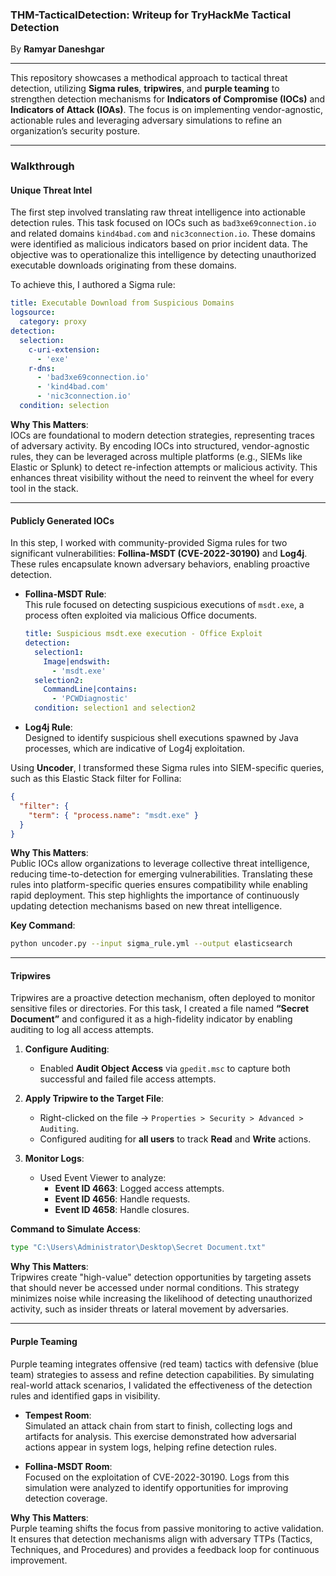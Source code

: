 ### THM-TacticalDetection: Writeup for TryHackMe Tactical Detection  
By **Ramyar Daneshgar**

---

This repository showcases a methodical approach to tactical threat detection, utilizing **Sigma rules**, **tripwires**, and **purple teaming** to strengthen detection mechanisms for **Indicators of Compromise (IOCs)** and **Indicators of Attack (IOAs)**. The focus is on implementing vendor-agnostic, actionable rules and leveraging adversary simulations to refine an organization’s security posture.

---

### **Walkthrough**

#### **Unique Threat Intel**  
The first step involved translating raw threat intelligence into actionable detection rules. This task focused on IOCs such as `bad3xe69connection.io` and related domains `kind4bad.com` and `nic3connection.io`. These domains were identified as malicious indicators based on prior incident data. The objective was to operationalize this intelligence by detecting unauthorized executable downloads originating from these domains.

To achieve this, I authored a Sigma rule:  
```yaml
title: Executable Download from Suspicious Domains
logsource:
  category: proxy
detection:
  selection:
    c-uri-extension:
      - 'exe'
    r-dns:
      - 'bad3xe69connection.io'
      - 'kind4bad.com'
      - 'nic3connection.io'
  condition: selection
```

**Why This Matters**:  
IOCs are foundational to modern detection strategies, representing traces of adversary activity. By encoding IOCs into structured, vendor-agnostic rules, they can be leveraged across multiple platforms (e.g., SIEMs like Elastic or Splunk) to detect re-infection attempts or malicious activity. This enhances threat visibility without the need to reinvent the wheel for every tool in the stack.

---

#### **Publicly Generated IOCs**  
In this step, I worked with community-provided Sigma rules for two significant vulnerabilities: **Follina-MSDT (CVE-2022-30190)** and **Log4j**. These rules encapsulate known adversary behaviors, enabling proactive detection.

- **Follina-MSDT Rule**:  
  This rule focused on detecting suspicious executions of `msdt.exe`, a process often exploited via malicious Office documents.  
  ```yaml
  title: Suspicious msdt.exe execution - Office Exploit
  detection:
    selection1:
      Image|endswith:
        - 'msdt.exe'
    selection2:
      CommandLine|contains:
        - 'PCWDiagnostic'
    condition: selection1 and selection2
  ```

- **Log4j Rule**:  
  Designed to identify suspicious shell executions spawned by Java processes, which are indicative of Log4j exploitation.  

Using **Uncoder**, I transformed these Sigma rules into SIEM-specific queries, such as this Elastic Stack filter for Follina:  
```json
{
  "filter": {
    "term": { "process.name": "msdt.exe" }
  }
}
```

**Why This Matters**:  
Public IOCs allow organizations to leverage collective threat intelligence, reducing time-to-detection for emerging vulnerabilities. Translating these rules into platform-specific queries ensures compatibility while enabling rapid deployment. This step highlights the importance of continuously updating detection mechanisms based on new threat intelligence.

**Key Command**:  
```bash
python uncoder.py --input sigma_rule.yml --output elasticsearch
```

---

#### **Tripwires**  
Tripwires are a proactive detection mechanism, often deployed to monitor sensitive files or directories. For this task, I created a file named **“Secret Document”** and configured it as a high-fidelity indicator by enabling auditing to log all access attempts.

1. **Configure Auditing**:  
   - Enabled **Audit Object Access** via `gpedit.msc` to capture both successful and failed file access attempts.  

2. **Apply Tripwire to the Target File**:  
   - Right-clicked on the file → `Properties > Security > Advanced > Auditing`.  
   - Configured auditing for **all users** to track **Read** and **Write** actions.

3. **Monitor Logs**:  
   - Used Event Viewer to analyze:
     - **Event ID 4663**: Logged access attempts.
     - **Event ID 4656**: Handle requests.
     - **Event ID 4658**: Handle closures.

**Command to Simulate Access**:  
```cmd
type "C:\Users\Administrator\Desktop\Secret Document.txt"
```

**Why This Matters**:  
Tripwires create "high-value" detection opportunities by targeting assets that should never be accessed under normal conditions. This strategy minimizes noise while increasing the likelihood of detecting unauthorized activity, such as insider threats or lateral movement by adversaries.

---

#### **Purple Teaming**  
Purple teaming integrates offensive (red team) tactics with defensive (blue team) strategies to assess and refine detection capabilities. By simulating real-world attack scenarios, I validated the effectiveness of the detection rules and identified gaps in visibility.

- **Tempest Room**:  
  Simulated an attack chain from start to finish, collecting logs and artifacts for analysis. This exercise demonstrated how adversarial actions appear in system logs, helping refine detection rules.

- **Follina-MSDT Room**:  
  Focused on the exploitation of CVE-2022-30190. Logs from this simulation were analyzed to identify opportunities for improving detection coverage.

**Why This Matters**:  
Purple teaming shifts the focus from passive monitoring to active validation. It ensures that detection mechanisms align with adversary TTPs (Tactics, Techniques, and Procedures) and provides a feedback loop for continuous improvement.

